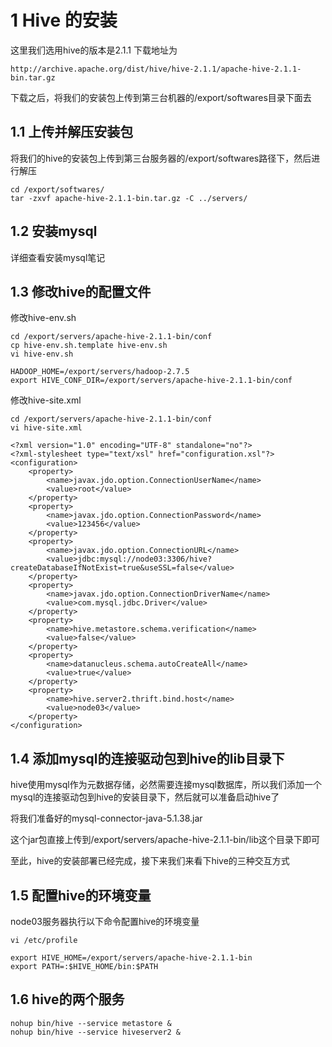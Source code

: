 # 1 Hive 的安装
这里我们选用hive的版本是2.1.1 下载地址为
``` 
http://archive.apache.org/dist/hive/hive-2.1.1/apache-hive-2.1.1-bin.tar.gz
```
下载之后，将我们的安装包上传到第三台机器的/export/softwares目录下面去

## 1.1 上传并解压安装包
将我们的hive的安装包上传到第三台服务器的/export/softwares路径下，然后进行解压
``` 
cd /export/softwares/
tar -zxvf apache-hive-2.1.1-bin.tar.gz -C ../servers/
```

## 1.2 安装mysql
详细查看安装mysql笔记

## 1.3 修改hive的配置文件
修改hive-env.sh
``` 
cd /export/servers/apache-hive-2.1.1-bin/conf
cp hive-env.sh.template hive-env.sh
vi hive-env.sh

HADOOP_HOME=/export/servers/hadoop-2.7.5
export HIVE_CONF_DIR=/export/servers/apache-hive-2.1.1-bin/conf
```

修改hive-site.xml
``` 
cd /export/servers/apache-hive-2.1.1-bin/conf
vi hive-site.xml

<?xml version="1.0" encoding="UTF-8" standalone="no"?>
<?xml-stylesheet type="text/xsl" href="configuration.xsl"?>
<configuration>
    <property>
        <name>javax.jdo.option.ConnectionUserName</name>
        <value>root</value>
    </property>
    <property>
        <name>javax.jdo.option.ConnectionPassword</name> 
        <value>123456</value>
    </property>
    <property>
        <name>javax.jdo.option.ConnectionURL</name>
        <value>jdbc:mysql://node03:3306/hive?createDatabaseIfNotExist=true&useSSL=false</value>
    </property>
    <property>
        <name>javax.jdo.option.ConnectionDriverName</name>
        <value>com.mysql.jdbc.Driver</value>
    </property>
    <property>
        <name>hive.metastore.schema.verification</name>
        <value>false</value>
    </property>
    <property>
        <name>datanucleus.schema.autoCreateAll</name>
        <value>true</value>
    </property>
    <property>
        <name>hive.server2.thrift.bind.host</name>
        <value>node03</value>
    </property>
</configuration>
```

## 1.4 添加mysql的连接驱动包到hive的lib目录下
hive使用mysql作为元数据存储，必然需要连接mysql数据库，所以我们添加一个mysql的连接驱动包到hive的安装目录下，然后就可以准备启动hive了

将我们准备好的mysql-connector-java-5.1.38.jar 

这个jar包直接上传到/export/servers/apache-hive-2.1.1-bin/lib这个目录下即可

至此，hive的安装部署已经完成，接下来我们来看下hive的三种交互方式

## 1.5 配置hive的环境变量
node03服务器执行以下命令配置hive的环境变量
``` 
vi /etc/profile

export HIVE_HOME=/export/servers/apache-hive-2.1.1-bin
export PATH=:$HIVE_HOME/bin:$PATH
```

## 1.6 hive的两个服务
``` 
nohup bin/hive --service metastore &
nohup bin/hive --service hiveserver2 &
```

